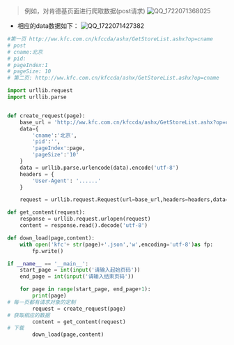 > 例如，对肯德基页面进行爬取数据(post请求)
![QQ_1722071368025](https://github.com/user-attachments/assets/b6570d5d-42f1-4898-b8b5-b1b5b0ba2284)

* 相应的data数据如下：
![QQ_1722071427382](https://github.com/user-attachments/assets/a9f07a04-c221-496d-821e-f82fb13f1226)

```PYTHON
#第一页 http://ww.kfc.com.cn/kfccda/ashx/GetStoreList.ashx?op=cname
# post
# cname:北京
# pid:
# pageIndex:1
# pageSize: 10
# 第二页: http://ww.kfc.com.cn/kfccda/ashx/GetStoreList.ashx?op=cname

import urllib.request
import urllib.parse


def create_request(page):
    base_url = 'http://ww.kfc.com.cn/kfccda/ashx/GetStoreList.ashx?op=cname'
    data={
        'cname':'北京',
        'pid':'',
        'pageIndex':page,
        'pageSize':'10'
    }
    data = urllib.parse.urlencode(data).encode('utf-8')
    headers = {
        'User-Agent': '......'
    }

    request = urllib.request.Request(url=base_url,headers=headers,data=data)

def get_content(request):
    response = urllib.request.urlopen(request)
    content = response.read().decode('utf-8')

def down_load(page,content):
    with open('kfc'+ str(page)+'.json','w',encoding='utf-8')as fp:
        fp.write()

if __name__ == '__main__':
    start_page = int(input('请输入起始页码'))
    end_page = int(input('请输入结束页码'))

    for page in range(start_page, end_page+1):
        print(page)
# 每一页都有请求对象的定制
        request = create_request(page)
# 获取相应的数据
        content = get_content(request)
# 下载
        down_load(page,content)
```
